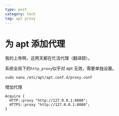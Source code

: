 ```yaml
---
type: post
category: tech
tag: apt proxy
---
```


# 为 apt 添加代理

我的上帝啊，这两天都在忙活代理（翻译腔）。

系统全局下的`http_proxy`似乎对 apt 无效，需要单独设置。

```shell
sudo nano /etc/apt/apt.conf.d/proxy.conf
```

增加代理

```shell
Acquire {
  HTTP::proxy "http://127.0.0.1:8080";
  HTTPS::proxy "http://127.0.0.1:8080";
}
```
